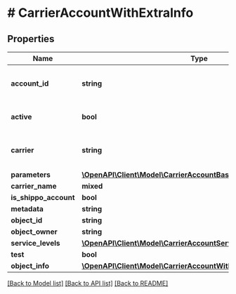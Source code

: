 # # CarrierAccountWithExtraInfo

## Properties

Name | Type | Description | Notes
------------ | ------------- | ------------- | -------------
**account_id** | **string** | Unique identifier of the account. Please check the &lt;a href&#x3D;\&quot;https://docs.goshippo.com/docs/carriers/carrieraccounts/\&quot;&gt;carrier accounts tutorial&lt;/a&gt;  page for the &#x60;account_id&#x60; per carrier.&lt;br&gt;  To protect account information, this field will be masked in any API response. |
**active** | **bool** | Determines whether the account is active. When creating a shipment, if no &#x60;carrier_accounts&#x60; are explicitly  passed Shippo will query all carrier accounts that have this field set. By default, this is set to True. | [optional]
**carrier** | **string** | Carrier token, see &lt;a href&#x3D;\&quot;#tag/Carriers\&quot;&gt;Carriers&lt;/a&gt;&lt;br&gt; Please check the &lt;a href&#x3D;\&quot;https://docs.goshippo.com/docs/carriers/carrieraccounts/\&quot;&gt;carrier accounts tutorial&lt;/a&gt; page for all supported carriers. |
**parameters** | [**\OpenAPI\Client\Model\CarrierAccountBaseParameters**](CarrierAccountBaseParameters.md) |  | [optional]
**carrier_name** | **mixed** |  | [optional]
**is_shippo_account** | **bool** |  | [optional]
**metadata** | **string** |  | [optional]
**object_id** | **string** | Unique identifier of the carrier account object. | [optional]
**object_owner** | **string** | Username of the user who created the carrier account object. | [optional]
**service_levels** | [**\OpenAPI\Client\Model\CarrierAccountServiceLevel[]**](CarrierAccountServiceLevel.md) |  | [optional]
**test** | **bool** | Indicates whether the object has been created in test mode. | [optional]
**object_info** | [**\OpenAPI\Client\Model\CarrierAccountWithExtraInfoAllOfObjectInfo**](CarrierAccountWithExtraInfoAllOfObjectInfo.md) |  | [optional]

[[Back to Model list]](../../README.md#models) [[Back to API list]](../../README.md#endpoints) [[Back to README]](../../README.md)
